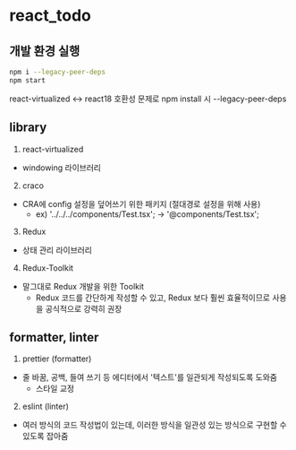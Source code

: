 # react_todo

## 개발 환경 실행

```sh
npm i --legacy-peer-deps
npm start
```
react-virtualized <-> react18 호환성 문제로 npm install 시 --legacy-peer-deps 

## library

1. react-virtualized
  - windowing 라이브러리


2. craco
  - CRA에 config 설정을 덮어쓰기 위한 패키지 (절대경로 설정을 위해 사용)
    - ex) '../../../components/Test.tsx'; -> '@components/Test.tsx';


3. Redux
  - 상태 관리 라이브러리


4. Redux-Toolkit
  - 말그대로 Redux 개발을 위한 Toolkit
    - Redux 코드를 간단하게 작성할 수 있고, Redux 보다 훨씬 효율적이므로 사용을 공식적으로 강력히 권장



## formatter, linter

1. prettier (formatter)
  - 줄 바꿈, 공백, 들여 쓰기 등 에디터에서 '텍스트'를 일관되게 작성되도록 도와줌
    - 스타일 교정


2. eslint (linter)
  - 여러 방식의 코드 작성법이 있는데, 이러한 방식을 일관성 있는 방식으로 구현할 수 있도록 잡아줌

